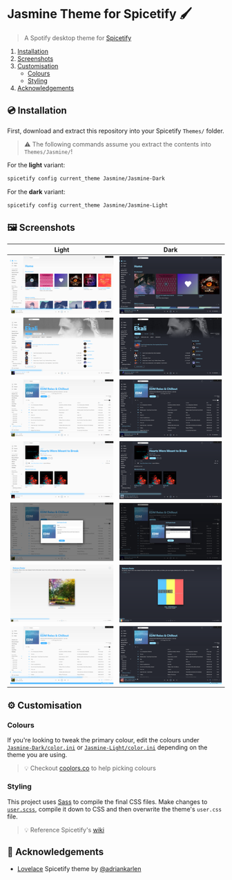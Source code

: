 # Jasmine Theme for Spicetify :paintbrush:
> A Spotify desktop theme for [Spicetify](https://github.com/khanhas/spicetify-cli)

1. [Installation](#cd-installation)
2. [Screenshots](#framed_picture-screenshots)
3. [Customisation](#gear-customisation)
	- [Colours](#colours)
	- [Styling](#styling)
4. [Acknowledgements](#scroll-acknowledgements)

## :cd: Installation

First, download and extract this repository into your Spicetify `Themes/` folder.

> :warning: The following commands assume you extract the contents into `Themes/Jasmine/`!

For the **light** variant:
```bash
spicetify config current_theme Jasmine/Jasmine-Dark
```

For the **dark** variant:
```bash
spicetify config current_theme Jasmine/Jasmine-Light
```

## :framed_picture: Screenshots

| Light                                                                                                  | Dark                                                                                                 |
|:------------------------------------------------------------------------------------------------------:|:----------------------------------------------------------------------------------------------------:|
| ![](Jasmine-Light/screenshots/home.png?raw=true "Jasmine Light - Home page")                           | ![](Jasmine-Dark/screenshots/home.png?raw=true "Jasmine Dark - Home page")                           |
| ![](Jasmine-Light/screenshots/artist.png?raw=true "Jasmine Light - Artist page")                       | ![](Jasmine-Dark/screenshots/artist.png?raw=true "Jasmine Dark - Artist page")                       |
| ![](Jasmine-Light/screenshots/playlist.png?raw=true "Jasmine Light - Browsing a playlist")             | ![](Jasmine-Dark/screenshots/playlist.png?raw=true "Jasmine Dark - Browsing a playlist")             |
| ![](Jasmine-Light/screenshots/album.png?raw=true "Jasmine Light - Album")                              | ![](Jasmine-Dark/screenshots/album.png?raw=true "Jasmine Dark - Album")                              |
| ![](Jasmine-Light/screenshots/edit_playlist.png?raw=true "Jasmine Light - Editing a playlist")         | ![](Jasmine-Dark/screenshots/edit_playlist.png?raw=true "Jasmine Dark - Editing a playlist")         |
| ![](Jasmine-Light/screenshots/fullscreen.png?raw=true "Jasmine Light - Playing in full screen")        | ![](Jasmine-Dark/screenshots/fullscreen.png?raw=true "Jasmine Dark - Playing in full screen")        |
| ![](Jasmine-Light/screenshots/listening_on.png?raw=true "Jasmine Light - Listening on another device") | ![](Jasmine-Dark/screenshots/listening_on.png?raw=true "Jasmine Dark - Listening on another device") |

## :gear: Customisation

### Colours

If you're looking to tweak the primary colour, edit the colours under [`Jasmine-Dark/color.ini`](Jasmine-Dark/color.ini) or [`Jasmine-Light/color.ini`](Jasmine-Light/color.ini) depending on the theme you are using.

> :bulb: Checkout [coolors.co](https://coolors.co) to help picking colours

### Styling

This project uses [Sass](https://sass-lang.com/) to compile the final CSS files. Make changes to [`user.scss`](user.scss), compile it down to CSS and then overwrite the theme's `user.css` file.

> :bulb: Reference Spicetify's [wiki](https://github.com/khanhas/spicetify-cli/wiki)

## :scroll: Acknowledgements

- [Lovelace](https://github.com/morpheusthewhite/spicetify-themes/tree/master/Lovelace) Spicetify theme by [@adriankarlen](https://github.com/adriankarlen)
